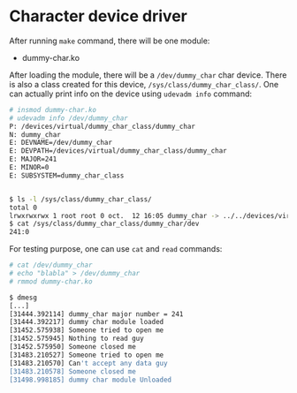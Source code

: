 # Character device driver

After running `make` command, there will be one module:

* dummy-char.ko

After loading the module, there will be a `/dev/dummy_char` char device. There
is also a class created for this device, `/sys/class/dummy_char_class/`. One can
actually print info on the device using `udevadm info` command:


```bash
# insmod dummy-char.ko
# udevadm info /dev/dummy_char
P: /devices/virtual/dummy_char_class/dummy_char
N: dummy_char
E: DEVNAME=/dev/dummy_char
E: DEVPATH=/devices/virtual/dummy_char_class/dummy_char
E: MAJOR=241
E: MINOR=0
E: SUBSYSTEM=dummy_char_class


$ ls -l /sys/class/dummy_char_class/
total 0
lrwxrwxrwx 1 root root 0 oct.  12 16:05 dummy_char -> ../../devices/virtual/dummy_char_class/dummy_char
$ cat /sys/class/dummy_char_class/dummy_char/dev
241:0
```

For testing purpose, one can use `cat` and `read` commands:
```bash
# cat /dev/dummy_char
# echo "blabla" > /dev/dummy_char
# rmmod dummy-char.ko

$ dmesg
[...]
[31444.392114] dummy_char major number = 241
[31444.392217] dummy char module loaded
[31452.575938] Someone tried to open me
[31452.575945] Nothing to read guy
[31452.575950] Someone closed me
[31483.210527] Someone tried to open me
[31483.210570] Can't accept any data guy
[31483.210578] Someone closed me
[31498.998185] dummy char module Unloaded
```